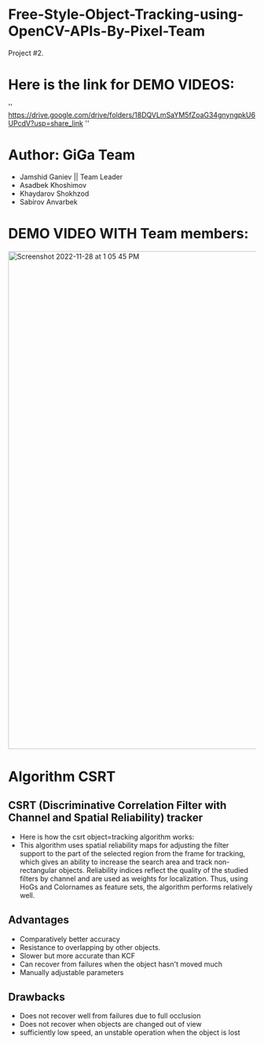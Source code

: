# Free-Style-Object-Tracking-using-OpenCV-APIs-By-Pixel-Team
Project #2.
# Here is the link for DEMO VIDEOS:
''
https://drive.google.com/drive/folders/18DQVLmSaYM5fZoaG34gnyngpkU6UPcdV?usp=share_link
''
# Author: GiGa Team
- Jamshid Ganiev || Team Leader
- Asadbek Khoshimov
- Khaydarov Shokhzod
- Sabirov Anvarbek
# DEMO VIDEO WITH Team members:
<img width="1013" alt="Screenshot 2022-11-28 at 1 05 45 PM" src="https://user-images.githubusercontent.com/84252587/204192219-8f189f86-e675-4b84-b1fc-1de7bee3fd32.png">

# Algorithm CSRT
## CSRT (Discriminative Correlation Filter with Channel and Spatial Reliability) tracker
- Here is how the csrt object=tracking algorithm works:
- This algorithm uses spatial reliability maps for adjusting the filter support to the part of the selected region from the frame for tracking, which gives an ability to increase the search area and track non-rectangular objects. Reliability indices reflect the quality of the studied filters by channel and are used as weights for localization. Thus, using HoGs and Colornames as feature sets, the algorithm performs relatively well.

## Advantages
- Comparatively better accuracy
- Resistance to overlapping by other objects.
- Slower but more accurate than KCF
- Can recover from failures when the object hasn't moved much
- Manually adjustable parameters
## Drawbacks
- Does not recover well from failures due to full occlusion
- Does not recover when objects are changed out of view
- sufficiently low speed, an unstable operation when the object is lost

